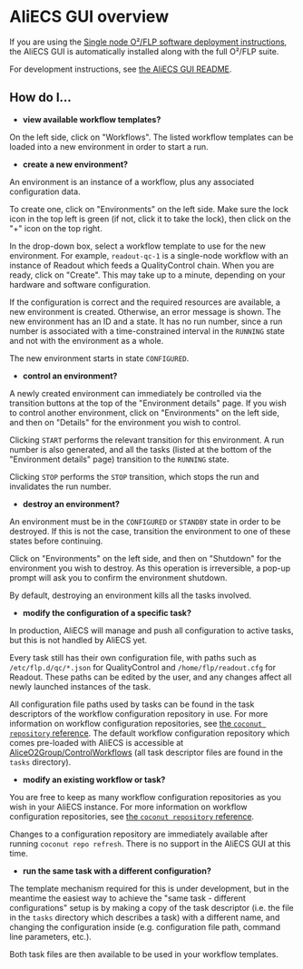 # AliECS GUI overview

If you are using the [Single node O²/FLP software deployment instructions](https://gitlab.cern.ch/AliceO2Group/system-configuration/blob/master/ansible/docs/O2_INSTALL_FLP_STANDALONE.md), the AliECS GUI is automatically installed along with the full O²/FLP suite.

For development instructions, see [the AliECS GUI README](https://github.com/AliceO2Group/WebUi/blob/dev/Control/README.md).

## How do I...

* **view available workflow templates?**

On the left side, click on "Workflows". The listed workflow templates can be loaded into a new environment in order to start a run.

* **create a new environment?**

An environment is an instance of a workflow, plus any associated configuration data.

To create one, click on "Environments" on the left side. Make sure the lock icon in the top left is green (if not, click it to take the lock), then click on the "+" icon on the top right.

In the drop-down box, select a workflow template to use for the new environment. For example, `readout-qc-1` is a single-node workflow with an instance of Readout which feeds a QualityControl chain. When you are ready, click on "Create". This may take up to a minute, depending on your hardware and software configuration.

If the configuration is correct and the required resources are available, a new environment is created. Otherwise, an error message is shown. The new environment has an ID and a state. It has no run number, since a run number is associated with a time-constrained interval in the `RUNNING` state and not with the environment as a whole.

The new environment starts in state `CONFIGURED`.

* **control an environment?**

A newly created environment can immediately be controlled via the transition buttons at the top of the "Environment details" page. If you wish to control another environment, click on "Environments" on the left side, and then on "Details" for the environment you wish to control.

Clicking `START` performs the relevant transition for this environment. A run number is also generated, and all the tasks (listed at the bottom of the "Environment details" page) transition to the `RUNNING` state.

Clicking `STOP` performs the `STOP` transition, which stops the run and invalidates the run number.

* **destroy an environment?**

An environment must be in the `CONFIGURED` or `STANDBY` state in order to be destroyed. If this is not the case, transition the environment to one of these states before continuing.

Click on "Environments" on the left side, and then on "Shutdown" for the environment you wish to destroy. As this operation is irreversible, a pop-up prompt will ask you to confirm the environment shutdown.

By default, destroying an environment kills all the tasks involved.

* **modify the configuration of a specific task?**

In production, AliECS will manage and push all configuration to active tasks, but this is not handled by AliECS yet.

Every task still has their own configuration file, with paths such as `/etc/flp.d/qc/*.json` for QualityControl and `/home/flp/readout.cfg` for Readout. These paths can be edited by the user, and any changes affect all newly launched instances of the task.

All configuration file paths used by tasks can be found in the task descriptors of the workflow configuration repository in use. For more information on workflow configuration repositories, see [the `coconut repository` reference](/coconut/doc/coconut_repository.md). The default workflow configuration repository which comes pre-loaded with AliECS is accessible at [AliceO2Group/ControlWorkflows](https://github.com/AliceO2Group/ControlWorkflows) (all task descriptor files are found in the `tasks` directory).

* **modify an existing workflow or task?**

You are free to keep as many workflow configuration repositories as you wish in your AliECS instance. For more information on workflow configuration repositories, see [the `coconut repository` reference](/coconut/doc/coconut_repository.md).

Changes to a configuration repository are immediately available after running `coconut repo refresh`. There is no support in the AliECS GUI at this time.

* **run the same task with a different configuration?**

The template mechanism required for this is under development, but in the meantime the easiest way to achieve the "same task - different configurations" setup is by making a copy of the task descriptor (i.e. the file in the `tasks` directory which describes a task) with a different name, and changing the configuration inside (e.g. configuration file path, command line parameters, etc.).

Both task files are then available to be used in your workflow templates.
